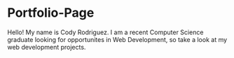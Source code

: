 # Portfolio-Page

Hello! My name is Cody Rodriguez. I am a recent Computer Science graduate looking for opportunites in Web Development, so take a look at my web development projects.

